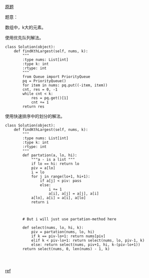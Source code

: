 [原题](https://leetcode.com/problems/kth-largest-element-in-an-array/)

题意：

数组中，k大的元素。

使用优先队列解法。

```
class Solution(object):
    def findKthLargest(self, nums, k):
        """
        :type nums: List[int]
        :type k: int
        :rtype: int
        """
        from Queue import PriorityQueue
        pq = PriorityQueue()
        for item in nums: pq.put((-item, item))
        cnt, res = 0, -1
        while cnt < k: 
            res = pq.get()[1]
            cnt += 1
        return res
```

使用快速排序中的划分的解法。

```
class Solution(object):
    def findKthLargest(self, nums, k):
        """
        :type nums: List[int]
        :type k: int
        :rtype: int
        """
        def partation(a, lo, hi):
            """a - is a list """
            if lo == hi: return lo
            piv = a[lo]
            i = lo
            for j in range(lo+1, hi+1):
                if a[j] < piv: pass
                else:
                    i += 1
                    a[i], a[j] = a[j], a[i]
            a[lo], a[i] = a[i], a[lo]
            return i
            
            
        
        # But i will just use partation-method here
        
        def select(nums, lo, hi, k):
            piv = partation(nums, lo, hi)
            if k == piv-lo+1: return nums[piv]
            elif k < piv-lo+1: return select(nums, lo, piv-1, k)
            else: return select(nums, piv+1, hi, k-(piv-lo+1))
        return select(nums, 0, len(nums) - 1, k)
        
        
        
```

[ref](https://discuss.leetcode.com/topic/15256/4-c-solutions-using-partition-max-heap-priority_queue-and-multiset-respectively)
